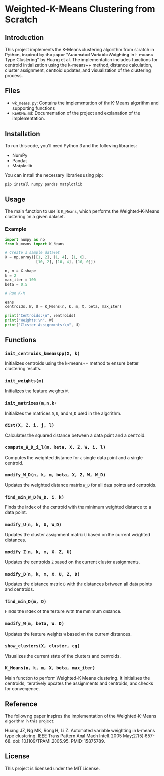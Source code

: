 
# Weighted-K-Means Clustering from Scratch

## Introduction

This project implements the K-Means clustering algorithm from scratch in Python, inspired by the paper "Automated Variable Weighting in k-means Type Clustering" by Huang et al. The implementation includes functions for centroid initialization using the k-means++ method, distance calculation, cluster assignment, centroid updates, and visualization of the clustering process.

## Files

- `wk_means.py`: Contains the implementation of the K-Means algorithm and supporting functions.
- `README.md`: Documentation of the project and explanation of the implementation.

## Installation

To run this code, you'll need Python 3 and the following libraries:

- NumPy
- Pandas
- Matplotlib

You can install the necessary libraries using pip:

```bash
pip install numpy pandas matplotlib
```

## Usage

The main function to use is `K_Means`, which performs the Weighted-K-Means clustering on a given dataset.

### Example

```python
import numpy as np
from k_means import K_Means

# Create a sample dataset
X = np.array([[1, 2], [1, 4], [1, 0],
              [10, 2], [10, 4], [10, 0]])

n, m = X.shape
k = 2
max_iter = 100
beta = 0.5

# Run K-M

eans
centroids, W, U = K_Means(n, k, m, X, beta, max_iter)

print("Centroids:\n", centroids)
print("Weights:\n", W)
print("Cluster Assignments:\n", U)
```

## Functions

### `init_centroids_kmeanspp(X, k)`

Initializes centroids using the k-means++ method to ensure better clustering results.

### `init_weights(m)`

Initializes the feature weights `W`.

### `init_matrixes(m,n,k)`

Initializes the matrices `D`, `U`, and `W_D` used in the algorithm.

### `dist(X, Z, i, j, l)`

Calculates the squared distance between a data point and a centroid.

### `compute_W_D_i_l(m, beta, X, Z, W, i, l)`

Computes the weighted distance for a single data point and a single centroid.

### `modify_W_D(n, k, m, beta, X, Z, W, W_D)`

Updates the weighted distance matrix `W_D` for all data points and centroids.

### `find_min_W_D(W_D, i, k)`

Finds the index of the centroid with the minimum weighted distance to a data point.

### `modify_U(n, k, U, W_D)`

Updates the cluster assignment matrix `U` based on the current weighted distances.

### `modify_Z(n, k, m, X, Z, U)`

Updates the centroids `Z` based on the current cluster assignments.

### `modify_D(n, k, m, X, U, Z, D)`

Updates the distance matrix `D` with the distances between all data points and centroids.

### `find_min_D(m, D)`

Finds the index of the feature with the minimum distance.

### `modify_W(m, beta, W, D)`

Updates the feature weights `W` based on the current distances.

### `show_clusters(X, cluster, cg)`

Visualizes the current state of the clusters and centroids.

### `K_Means(n, k, m, X, beta, max_iter)`

Main function to perform Weighted-K-Means clustering. It initializes the centroids, iteratively updates the assignments and centroids, and checks for convergence.

## Reference

The following paper inspires the implementation of the Weighted-K-Means algorithm in this project:

Huang JZ, Ng MK, Rong H, Li Z. Automated variable weighting in k-means type clustering. IEEE Trans Pattern Anal Mach Intell. 2005 May;27(5):657-68. doi: 10.1109/TPAMI.2005.95. PMID: 15875789.

## License

This project is licensed under the MIT License.

